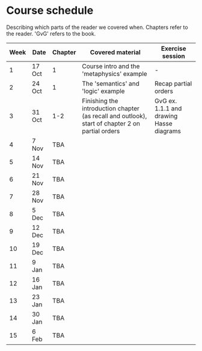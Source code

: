 # Course schedule

Describing which parts of the reader we covered when. Chapters refer to the reader. 'GvG' refers to the book.

Week | Date | Chapter | Covered material | Exercise session
---  | ---  | ---     | ---              | ---      
1 | 17 Oct | 1 | Course intro and the 'metaphysics' example | -   
2 | 24 Oct | 1 | The 'semantics' and 'logic' example | Recap partial orders
3 | 31 Oct | 1-2 | Finishing the introduction chapter (as recall and outlook), start of chapter 2 on partial orders | GvG ex. 1.1.1 and drawing Hasse diagrams 
4 | 7 Nov  | TBA |  |
5 | 14 Nov | TBA |  |  
6 | 21 Nov | TBA |  |  
7 | 28 Nov | TBA |  |  
8 | 5 Dec  | TBA |  |  
9 | 12 Dec | TBA |  |  
10| 19 Dec | TBA |  |  
11|  9 Jan | TBA |  |  
12| 16 Jan | TBA |  |  
13| 23 Jan | TBA |  |  
14| 30 Jan | TBA |  |  
15| 6 Feb  | TBA |  |   
